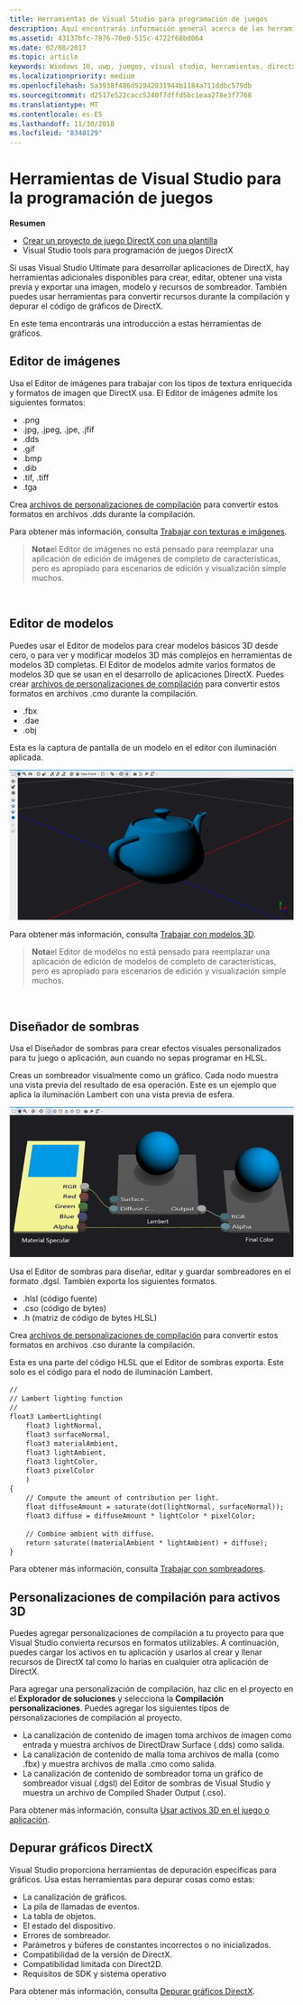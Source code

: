 ```yaml
---
title: Herramientas de Visual Studio para programación de juegos
description: Aquí encontrarás información general acerca de las herramientas específicas de DirectX disponibles en Visual Studio.
ms.assetid: 43137bfc-7876-70e0-515c-4722f68bd064
ms.date: 02/08/2017
ms.topic: article
keywords: Windows 10, uwp, juegos, visual studio, herramientas, directx
ms.localizationpriority: medium
ms.openlocfilehash: 5a3938f486d52942031944b1184a711ddbc579db
ms.sourcegitcommit: d2517e522cacc5240f7dffd5bc1eaa278e3f7768
ms.translationtype: MT
ms.contentlocale: es-ES
ms.lasthandoff: 11/30/2018
ms.locfileid: "8348129"
---
```

# <a name="visual-studio-tools-for-game-programming"></a>Herramientas de Visual Studio para la programación de juegos



**Resumen**

-   [Crear un proyecto de juego DirectX con una plantilla](user-interface.md)
-   Visual Studio tools para programación de juegos DirectX


Si usas Visual Studio Ultimate para desarrollar aplicaciones de DirectX, hay herramientas adicionales disponibles para crear, editar, obtener una vista previa y exportar una imagen, modelo y recursos de sombreador. También puedes usar herramientas para convertir recursos durante la compilación y depurar el código de gráficos de DirectX.

En este tema encontrarás una introducción a estas herramientas de gráficos.

## <a name="image-editor"></a>Editor de imágenes


Usa el Editor de imágenes para trabajar con los tipos de textura enriquecida y formatos de imagen que DirectX usa. El Editor de imágenes admite los siguientes formatos:

-   .png
-   .jpg, .jpeg, .jpe, .jfif
-   .dds
-   .gif
-   .bmp
-   .dib
-   .tif, .tiff
-   .tga

Crea [archivos de personalizaciones de compilación](#build-customizations-for-3d-assets) para convertir estos formatos en archivos .dds durante la compilación.

Para obtener más información, consulta [Trabajar con texturas e imágenes](https://msdn.microsoft.com/library/windows/apps/hh873119.aspx).

> **Nota**el Editor de imágenes no está pensado para reemplazar una aplicación de edición de imágenes de completo de características, pero es apropiado para escenarios de edición y visualización simple muchos.

 

## <a name="model-editor"></a>Editor de modelos


Puedes usar el Editor de modelos para crear modelos básicos 3D desde cero, o para ver y modificar modelos 3D más complejos en herramientas de modelos 3D completas. El Editor de modelos admite varios formatos de modelos 3D que se usan en el desarrollo de aplicaciones DirectX. Puedes crear [archivos de personalizaciones de compilación](#build-customizations-for-3d-assets) para convertir estos formatos en archivos .cmo durante la compilación.

-   .fbx
-   .dae
-   .obj

Esta es la captura de pantalla de un modelo en el editor con iluminación aplicada.

![tetera](images/modeleditor.png)

Para obtener más información, consulta [Trabajar con modelos 3D](https://msdn.microsoft.com/library/windows/apps/hh873114.aspx).

> **Nota**el Editor de modelos no está pensado para reemplazar una aplicación de edición de modelos de completo de características, pero es apropiado para escenarios de edición y visualización simple muchos.

 

## <a name="shader-designer"></a>Diseñador de sombras


Usa el Diseñador de sombras para crear efectos visuales personalizados para tu juego o aplicación, aun cuando no sepas programar en HLSL.

Creas un sombreador visualmente como un gráfico. Cada nodo muestra una vista previa del resultado de esa operación. Este es un ejemplo que aplica la iluminación Lambert con una vista previa de esfera.

![gráfico de sombreador visual](images/shaderdesigner.png)

Usa el Editor de sombras para diseñar, editar y guardar sombreadores en el formato .dgsl. También exporta los siguientes formatos.

-   .hlsl (código fuente)
-   .cso (código de bytes)
-   .h (matriz de código de bytes HLSL)

Crea [archivos de personalizaciones de compilación](#build-customizations-for-3d-assets) para convertir estos formatos en archivos .cso durante la compilación.

Esta es una parte del código HLSL que el Editor de sombras exporta. Este solo es el código para el nodo de iluminación Lambert.

```hlsl
//
// Lambert lighting function
//
float3 LambertLighting(
    float3 lightNormal,
    float3 surfaceNormal,
    float3 materialAmbient,
    float3 lightAmbient,
    float3 lightColor,
    float3 pixelColor
    )
{
    // Compute the amount of contribution per light.
    float diffuseAmount = saturate(dot(lightNormal, surfaceNormal));
    float3 diffuse = diffuseAmount * lightColor * pixelColor;

    // Combine ambient with diffuse.
    return saturate((materialAmbient * lightAmbient) + diffuse);
}
```

Para obtener más información, consulta [Trabajar con sombreadores](https://msdn.microsoft.com/library/windows/apps/hh873117.aspx).

## <a name="build-customizations-for-3d-assets"></a>Personalizaciones de compilación para activos 3D


Puedes agregar personalizaciones de compilación a tu proyecto para que Visual Studio convierta recursos en formatos utilizables. A continuación, puedes cargar los activos en tu aplicación y usarlos al crear y llenar recursos de DirectX tal como lo harías en cualquier otra aplicación de DirectX.

Para agregar una personalización de compilación, haz clic en el proyecto en el **Explorador de soluciones** y selecciona la **Compilación personalizaciones**. Puedes agregar los siguientes tipos de personalizaciones de compilación al proyecto.

-   La canalización de contenido de imagen toma archivos de imagen como entrada y muestra archivos de DirectDraw Surface (.dds) como salida.
-   La canalización de contenido de malla toma archivos de malla (como .fbx) y muestra archivos de malla .cmo como salida.
-   La canalización de contenido de sombreador toma un gráfico de sombreador visual (.dgsl) del Editor de sombras de Visual Studio y muestra un archivo de Compiled Shader Output (.cso).

Para obtener más información, consulta [Usar activos 3D en el juego o aplicación](https://msdn.microsoft.com/library/windows/apps/hh972446.aspx).

## <a name="debugging-directx-graphics"></a>Depurar gráficos DirectX 


Visual Studio proporciona herramientas de depuración específicas para gráficos. Usa estas herramientas para depurar cosas como estas:

-   La canalización de gráficos.
-   La pila de llamadas de eventos.
-   La tabla de objetos.
-   El estado del dispositivo.
-   Errores de sombreador.
-   Parámetros y búferes de constantes incorrectos o no inicializados.
-   Compatibilidad de la versión de DirectX.
-   Compatibilidad limitada con Direct2D.
-   Requisitos de SDK y sistema operativo

Para obtener más información, consulta [Depurar gráficos DirectX](https://msdn.microsoft.com/library/windows/apps/hh315751.aspx).


 

 

 




